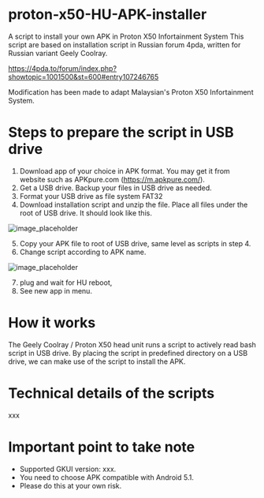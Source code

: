 # proton-x50-HU-APK-installer
A script to install your own APK in Proton X50 Infortainment System
This script are based on installation script in Russian forum 4pda, written for Russian variant Geely Coolray. 

https://4pda.to/forum/index.php?showtopic=1001500&st=600#entry107246765

Modification has been made to adapt Malaysian's Proton X50 Infortainment System.

# Steps to prepare the script in USB drive
1. Download app of your choice in APK format. You may get it from website such as APKpure.com (https://m.apkpure.com/). 
2. Get a USB drive. Backup your files in USB drive as needed. 
3. Format your USB drive as file system FAT32
4. Download installation script and unzip the file. Place all files under the root of USB drive. It should look like this. 

![image_placeholder](https://user-images.githubusercontent.com/17538895/172777322-2e1b398d-35e4-4a5e-b8a6-b3042f447dea.jpg)

5. Copy your APK file to root of USB drive, same level as scripts in step 4. 
6. Change script according to APK name. 

![image_placeholder](https://user-images.githubusercontent.com/17538895/172777333-7af2845f-8714-4ab8-a514-b962f77eccc9.jpg)

7. plug and wait for HU reboot,
8. See new app in menu.

# How it works
The Geely Coolray / Proton X50 head unit runs a script to actively read bash script in USB drive. 
By placing the script in predefined directory on a USB drive, we can make use of the script to install the APK. 

# Technical details of the scripts
xxx

# Important point to take note
- Supported GKUI version: xxx.
- You need to choose APK compatible with Android 5.1. 
- Please do this at your own risk.
